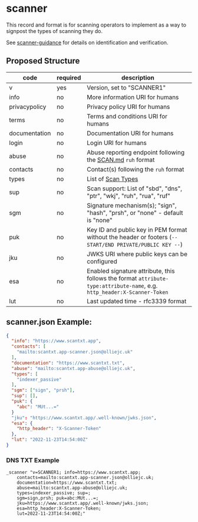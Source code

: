 # scanner

This record and format is for scanning operators to implement as a way to signpost the types of scanning they do.

See [scanner-guidance](scanner-guidance.md) for details on identification and verification.

## Proposed Structure

|code|required|description|
|-|-|-|
|v|yes|Version, set to "SCANNER1"|
|info|no|More information URI for humans|
|privacypolicy|no|Privacy policy URI for humans|
|terms|no|Terms and conditions URI for humans|
|documentation|no|Documentation URI for humans|
|login|no|Login URI for humans|
|abuse|no|Abuse reporting endpoint following the [SCAN.md](SCAN.md) `ruh` format|
|contacts|no|Contact(s) following the `ruh` format|
|types|no|List of [Scan Types](TYPES.md)|
|sup|no|Scan support: List of "sbd", "dns", "ptr", "wkj", "ruh", "rua", "ruf" |
|sgm|no|Signature mechanism(s); "sign", "hash", "prsh", or "none" - default is "none"|
|puk|no|Key ID and public key in PEM format without the header or footers (`-- START/END PRIVATE/PUBLIC KEY --`)|
|jku|no|JWKS URI where public keys can be configured|
|esa|no|Enabled signature attribute, this follows the format `attribute-type:attribute-name`, e.g. `http_header:X-Scanner-Token`|
|lut|no|Last updated time - rfc3339 format|

## scanner.json Example:

``` json
{
  "info": "https://www.scantxt.app",
  "contacts": [
    "mailto:scantxt.app-scanner.json@olliejc.uk"
  ],
  "documentation": "https://www.scantxt.txt",
  "abuse": "mailto:scantxt.app-abuse@olliejc.uk",
  "types": [
    "indexer_passive"
  ],
  "sgm": ["sign", "prsh"],
  "sup": [],
  "puk": {
    "abc": "MUt...="
  }
  "jku": "https://www.scantxt.app/.well-known/jwks.json",
  "esa": {
    "http_header": "X-Scanner-Token"
  },
  "lut": "2022-11-23T14:54:00Z"
}
```

### DNS TXT Example

```
_scanner "v=SCANNER1; info=https://www.scantxt.app; 
    contacts=mailto:scantxt.app-scanner.json@olliejc.uk;
    documentation=https://www.scantxt.txt;
    abuse=mailto:scantxt.app-abuse@olliejc.uk;
    types=indexer_passive; sup=;
    sgm=sign,prsh; puk=abc:MUt...=;
    jku=https://www.scantxt.app/.well-known/jwks.json;
    esa=http_header:X-Scanner-Token;
    lut=2022-11-23T14:54:00Z;"
```
